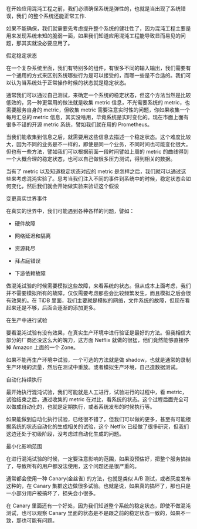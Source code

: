 在开始应用混沌工程之前，我们必须确保系统是弹性的，也就是当出现了系统错误，我们 的整个系统还能正常工作.

如果不能确保，我们就需要先考虑提升整个系统的健壮性了，因为混沌工程主要是用来发现系统未知的脆弱一面，如果我们知道应用混沌工程能导致显而易见的问题，那其实就没必要应用了。



假定稳定状态



在一个复杂系统里面，我们有特别多的组件，有很多不同的输入输出，我们需要有一个通用的方式来区别系统哪些行为是可以接受的，而哪一些是不合适的。我们可以认为当系统处于正常操作时候的状态就是稳定状态。



通常我们可以通过自己测试，来确定一个系统的稳定状态，但这个方法当然是比较低效的，另一种更常用的做法就是收集 metric 信息，不光需要系统的 metric，也需要服务自身的 metric，但收集 metric 需要注意实时性的问题，你如果收集一个每月汇总的 metric 信息，其实没啥用，毕竟系统是实时变化的。现在市面上面有很多不错的开源 metric 系统，譬如我们就在用的 Prometheus。

当我们能收集到信息之后，就需要用这些信息去描述一个稳定状态。这个难度比较大，因为不同的业务是不一样的，即使是同一个业务，不同时间也可能变化很大。但也有一些方法，譬如我们可以根据前面一段时间譬如上周的 metric 的曲线得到一个大概合理的稳定状态，也可以自己做很多压力测试，得到相关的数据。

当有了 metric 以及知道稳定状态对应的 metric 是怎样之后，我们就可以通过这些来考虑混沌实验了。思考当我们注入不同的事件到系统中的时候，稳定状态会如何变化，然后我们就会开始做实验来验证这个假设





变更真实世界事件

在真实的世界中，我们可能遇到各种各样的问题，譬如：

- 硬件故障

- 网络延迟和隔离

- 资源耗尽

- 拜占庭错误

- 下游依赖故障

做混沌试验的时候需要模拟这些故障，来看系统的状态。但从成本上面考虑，我们并不需要模拟所有的故障，仅仅需要考虑那些会比较频繁发生，而且模拟之后会很有效果的。在 TiDB 里面，我们主要就是模拟的网络，文件系统的故障，但现在看起来还是不够，后面会逐渐的添加更多。

在生产中进行试验

要看混沌试验有没有效果，在真实生产环境中进行验证是最好的方法。但我相信大部分的厂商还没这么大的魄力，这方面 Netflix 就做的很猛，他们竟然能够直接停掉 Amazon 上面的一个 Zone。

如果不能再生产环境中试验，一个可选的方法就是做 shadow，也就是通常的录制生产环境的流量，然后在测试中重放。或者模拟生产环境，自己造数据测试。



自动化持续执行

最开始执行混沌试验，我们可能就是人工进行，试验进行的过程中，看 metric，试验结束之后，通过收集的 metric 在对比，看系统的状态。这个过程后面完全可以做成自动化的，也就是定期执行，或者系统发布的时候执行等。

如果能做到自动化执行试验，已经很不错了，但我们可以做的更多，甚至有可能根据系统的状态自动化的生成相关的试验，这个 Netflix 已经做了很多研究，但我们这边还处于初级阶段，没考虑过自动化生成的问题。



最小化影响范围

在进行混沌试验的时候，一定要注意影响的范围，如果没预估好，把整个服务搞挂了，导致所有的用户都没法使用，这个问题还是很严重的。

通常都会使用一种 Canary(金丝雀) 的方法，也就是类似 A/B 测试，或者灰度发布这种的，在 Canary 集群这边做很多试验。也就是说，如果真的搞坏了，那也只是一小部分用户被搞坏了，损失会小很多。

在 Canary 里面还有一个好处，因为我们知道整个系统的稳定状态，即使不做混沌测试，也可以观察 Canary 里面的状态是不是跟之前的稳定状态一致的，如果不一致，那也可能有问题。

